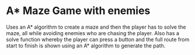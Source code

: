# A* Maze Game with enemies

Uses an A* algorithm to create a maze and then the player has to solve the maze, all while avoiding enemies who are chasing the player.
Also has a solve function whereby the player can press a button and the full route from start to finish is shown using an A* algorithm to generate the path.
